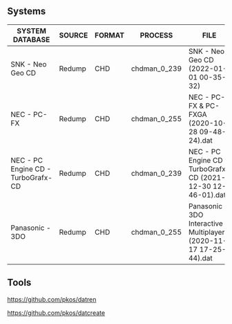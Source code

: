 Systems
-------

 SYSTEM DATABASE | SOURCE | FORMAT | PROCESS | FILE | TOTAL
 --------------- | ------ | ------ | ------- | ---- | -----
 SNK - Neo Geo CD | Redump | CHD | chdman_0_239 | SNK - Neo Geo CD (2022-01-01 00-35-32) | 109 of 109
 NEC - PC-FX | Redump | CHD | chdman_0_255 | NEC - PC-FX & PC-FXGA (2020-10-28 09-48-24).dat | 78 of 78
 NEC - PC Engine CD - TurboGrafx-CD | Redump | CHD | chdman_0_239 | NEC - PC Engine CD - TurboGrafx-CD (2021-12-30 12-46-01).dat | 539 of 539
 Panasonic - 3DO | Redump | CHD | chdman_0_255 | Panasonic - 3DO Interactive Multiplayer (2020-11-17 17-25-44).dat | 535 of 535

Tools
-----
https://github.com/pkos/datren

https://github.com/pkos/datcreate